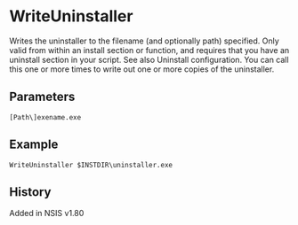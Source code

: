 # WriteUninstaller

Writes the uninstaller to the filename (and optionally path) specified. Only valid from within an install section or function, and requires that you have an uninstall section in your script. See also Uninstall configuration. You can call this one or more times to write out one or more copies of the uninstaller.

## Parameters

    [Path\]exename.exe

## Example

	WriteUninstaller $INSTDIR\uninstaller.exe

## History

Added in NSIS v1.80
